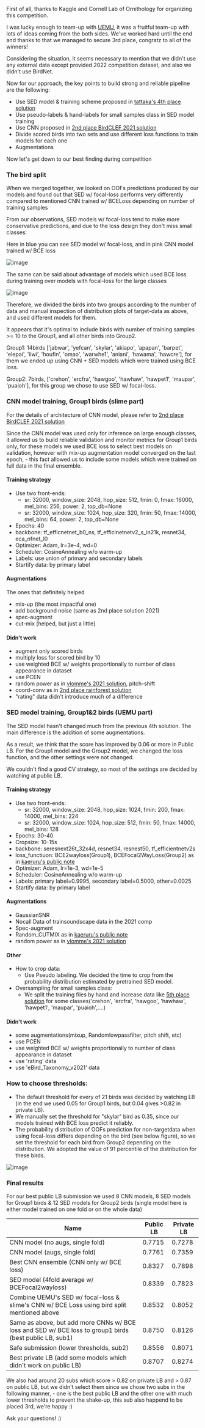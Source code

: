 First of all, thanks to Kaggle and Cornell Lab of Ornithology for organizing this competition.

I was lucky enough to team-up with [UEMU](https://www.kaggle.com/asaliquid1011), it was a fruitful team-up with lots of ideas coming from the both sides. 
We've worked hard until the end and thanks to that we managed to secure 3rd place, congratz to all of the winners!

Considering the situation, it seems necessary to mention that we didn't use any external data except provided 2022 competition dataset, and also we didn't use BirdNet.

Now for our approach, the key points to build strong and reliable pipeline are the following:

* Use SED model & training scheme proposed in [tattaka's 4th place solution](https://www.kaggle.com/competitions/birdclef-2021/discussion/243293)
* Use pseudo-labels & hand-labels for small samples class in SED model training
* Use CNN proposed in [2nd place BirdCLEF 2021 solution](https://www.kaggle.com/competitions/birdclef-2021/discussion/243463)
* Divide scored birds into two sets and use different loss functions to train models for each one
* Augmentations

Now let's get down to our best finding during competition

### The bird split

When we merged together, we looked on OOFs predictions produced by our models and found out that SED w/ focal-loss performs very differently compared to mentioned CNN trained w/ BCELoss depending on number of training samples

From our observations, SED models w/ focal-loss tend to make more conservative predictions, and due to the loss design they don't miss small classes:

Here in blue you can see SED model w/ focal-loss, and in pink CNN model trained w/ BCE loss

![image](https://user-images.githubusercontent.com/57013219/170329125-532a0640-cb54-4a81-9d8a-fadd4721d6ae.png)

The same can be said about advantage of models which used BCE loss during training over models with focal-loss for the large classes 

![image](https://user-images.githubusercontent.com/57013219/170329065-9a9d4da1-1660-46d4-b25e-9419f451f63d.png)

Therefore, we divided the birds into two groups according to the number of data and manual inspection of distribution plots of target-data as above, and used different models for them.

It appears that it's optimal to include birds with number of training samples >= 10 to the Group1, and all other birds into Group2.

Group1: 14birds  ['jabwar', 'yefcan', 'skylar', 'akiapo', 'apapan', 'barpet', 'elepai', 'iiwi', 'houfin', 'omao', 'warwhe1', 'aniani', 'hawama', 'hawcre'], 
for them we ended up using CNN + SED models which were trained using BCE loss.

Group2: 7birds,  ['crehon', 'ercfra', 'hawgoo', 'hawhaw', 'hawpet1', 'maupar', 'puaioh'], 
for this group we chose to use SED w/ focal-loss.

### CNN model training, Group1 birds (slime part)

For the details of architecture of CNN model, please refer to [2nd place BirdCLEF 2021 solution](https://www.kaggle.com/competitions/birdclef-2021/discussion/243463)
 
Since the CNN model was used only for inference on large enough classes, it allowed us to build reliable validation and monitor metrics for Group1 birds only, for these models we used BCE loss to select best models on validation, however with mix-up augmentation model converged on the last epoch, - this fact allowed us to include some models which were trained on full data in the final ensemble.

#### Training strategy

* Use two front-ends:
  * sr: 32000, window_size: 2048, hop_size: 512, fmin: 0, fmax: 16000, mel_bins: 256, power: 2, top_db=None
  * sr: 32000, window_size: 1024, hop_size: 320, fmin: 50, fmax: 14000, mel_bins: 64, power: 2, top_db=None
* Epochs: 40
* backbone: tf_efficnetnet_b0_ns, tf_efficinetnetv2_s_in21k, resnet34, eca_nfnet_l0 
* Optimizer: Adam, lr=3e-4, wd=0
* Scheduler: CosineAnnealing w/o warm-up
* Labels: use union of primary and secondary labels
* Startify data: by primary label
#### Augmentations

The ones that definitely helped
* mix-up (the most impactful one)
* add background noise (same as 2nd place solution 2021)
* spec-augment
* cut-mix (helped, but just a little)

#### Didn't work

* augment only scored birds
* multiply loss for scored bird by 10 
* use weighted BCE w/ weights proportionally to number of class appearance in dataset
* use PCEN
* random power as in [vlomme's 2021 solution](https://www.kaggle.com/competitions/birdclef-2021/discussion/243351), pitch-shift
* coord-conv as in [2nd place rainforest solution](https://www.kaggle.com/competitions/rfcx-species-audio-detection/discussion/220760)
* "rating" data didn't introduce much of a difference


### SED model training, Group1&2 birds (UEMU part)
The SED model hasn't changed much from the previous 4th solution.
The main difference is the addition of some augmentations. 

As a result, we think that the score has improved by 0.06 or more in Public LB. 
For the Group1 model and the Group2 model, we changed the loss function, and the other settings were not changed.

We couldn't find a good CV strategy, so most of the settings are decided by watching at public LB.

#### Training strategy 

* Use two front-ends:
  * sr: 32000, window_size: 2048, hop_size: 1024, fmin: 200, fmax: 14000, mel_bins: 224
  * sr: 32000, window_size: 1024, hop_size: 512, fmin: 50, fmax: 14000, mel_bins: 128
* Epochs: 30-40
* Cropsize: 10-15s
* backbone: seresnext26t_32x4d, resnet34, resnest50, tf_efficientnetv2s
* loss_functiuon: BCE2wayloss(Group1), BCEFocal2WayLoss(Group2) as in [kaeruru's public note](https://www.kaggle.com/code/kaerunantoka/birdclef2022-ex005-f0-infer)
* Optimizer: Adam, lr=1e-3, wd=1e-5
* Scheduler: CosineAnnealing w/o warm-up
* Labels: primary label=0.9995, secondary label=0.5000, other=0.0025
* Startify data: by primary label


#### Augmentations

* GaussianSNR
* Nocall Data of trainsoundscape data in the 2021 comp
* Spec-augment
* Random_CUTMIX as in [kaeruru's public note](https://www.kaggle.com/code/kaerunantoka/birdclef2022-ex005-f0-infer)
* random power as in [vlomme's 2021 solution](https://www.kaggle.com/competitions/birdclef-2021/discussion/243351)

#### Other
* How to crop data: 
  * Use Pseudo labeling. We decided the time to crop from the probability distribution estimated by pretrained SED model.
* Oversampling for small samples class: 
  * We split the training files by hand and increase data like [5th place solution](https://www.kaggle.com/competitions/birdclef-2022/discussion/327044) for some classes('crehon', 'ercfra', 'hawgoo', 'hawhaw', 'hawpet1', 'maupar', 'puaioh',....)

#### Didn't work
* some augmentations(mixup, Randomlowpassfilter, pitch shift, etc)
* use PCEN
* use weighted BCE w/ weights proportionally to number of class appearance in dataset
* use 'rating' data
* use 'eBird_Taxonomy_v2021' data

### How to choose thresholds: 
  * The default threshold for every of 21 birds was decided by watching LB (in the end we used 0.05 for Group1 birds, but 0.04 gives >0.82 in private LB).
  * We manually set the threshold for "skylar" bird as 0.35, since our models trained with BCE loss predict it reliably.
  * The probability distribution of OOFs prediction for non-targetdata when using focal-loss differs depending on the bird (see below figure),
  so we set the threshold for each bird from Group2 depending on the distribution. We adopted the value of 91 percentile of the distribution for these birds.
  
  ![image](https://user-images.githubusercontent.com/57013219/170404672-c95e0539-21cd-4378-a4cd-75a8c756bdf4.png)


### Final results

For our best public LB submission we used 8 CNN models, 8 SED models for Group1 birds & 12 SED models for Group2 birds (single model here is either model trained on one fold or on the whole data)

| Name                    | Public LB   | Private LB | 
| ----------------------------------------------| ----------------- | ---------- |
| CNN model (no augs, single fold)                    | 0.7715      | 0.7278     |
| CNN model (augs, single fold) | 0.7761 | 0.7359 |
| Best CNN ensemble (CNN only w/ BCE loss) | 0.8327        | 0.7898 |
| SED model (4fold average w/ BCEFocal2wayloss)| 0.8339        | 0.7823 |
| Combine UEMU's SED w/ focal-loss & slime's CNN w/ BCE Loss using bird split mentioned above | 0.8532  | 0.8052    |
| Same as above, but add more CNNs w/ BCE loss and SED w/ BCE loss to group1 birds (best public LB, sub1) | 0.8750  | 0.8126      |
| Safe submission (lower thresholds, sub2) | 0.8556     | 0.8071 |
| Best private LB (add some models which didn't work on public LB) | 0.8707    | 0.8274 |

We also had around 20 subs which score > 0.82 on private LB and > 0.87 on public LB, but we didn't select them since we chose two subs in the following manner, - one is the best public LB and the other one with much lower thresholds to prevent the shake-up, this sub also happend to be placed 3rd, we're happy :)

Ask your questions! :)
